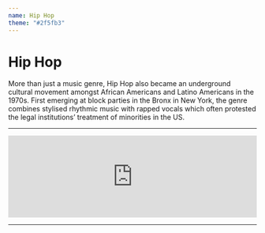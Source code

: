 ```yaml
---
name: Hip Hop
theme: "#2f5fb3"
---
```


# Hip Hop

More than just a music genre, Hip Hop also became an underground cultural movement amongst African Americans and Latino Americans in the 1970s. First emerging at block parties in the Bronx in New York, the genre combines stylised rhythmic music with rapped vocals which often protested the legal institutions’ treatment of minorities in the US. 

---

<iframe width="100%" height="166" scrolling="no" frameborder="no" allow="autoplay" src="https://w.soundcloud.com/player/?url=https%3A//api.soundcloud.com/tracks/768006982%3Fsecret_token%3Ds-vvTAx&color=%231b1a65&auto_play=false&hide_related=true&show_comments=false&show_user=true&show_reposts=false&show_teaser=false"></iframe>

---
